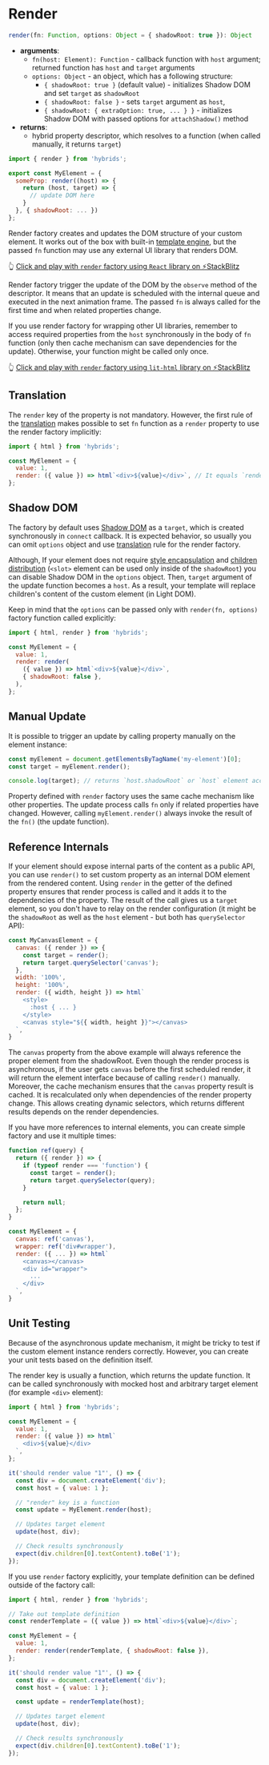 # Render

```typescript
render(fn: Function, options: Object = { shadowRoot: true }): Object
```

* **arguments**:
  * `fn(host: Element): Function` - callback function with `host` argument; returned function has `host` and `target` arguments
  * `options: Object` - an object, which has a following structure:
    * `{ shadowRoot: true }` (default value) - initializes Shadow DOM and set `target` as `shadowRoot`
    * `{ shadowRoot: false }` - sets `target` argument as `host`,
    * `{ shadowRoot: { extraOption: true, ... } }` - initializes Shadow DOM with passed options for `attachShadow()` method
* **returns**:
  * hybrid property descriptor, which resolves to a function (when called manually, it returns `target`)

```javascript
import { render } from 'hybrids';

export const MyElement = {
  someProp: render((host) => {
    return (host, target) => {
      // update DOM here
    }
  }, { shadowRoot: ... })
};
```

Render factory creates and updates the DOM structure of your custom element. It works out of the box with built-in [template engine](../template-engine/introduction.md), but the passed `fn` function may use any external UI library that renders DOM.

👆 [Click and play with `render` factory using  `React` library on ⚡StackBlitz](https://stackblitz.com/edit/hybrids-react-counter?file=react-counter.js)

Render factory trigger the update of the DOM by the `observe` method of the descriptor. It means that an update is scheduled with the internal queue and executed in the next animation frame. The passed `fn` is always called for the first time and when related properties change.

If you use render factory for wrapping other UI libraries, remember to access required properties from the `host` synchronously in the body of `fn` function (only then cache mechanism can save dependencies for the update). Otherwise, your function might be called only once.

👆 [Click and play with `render` factory using  `lit-html` library on ⚡StackBlitz](https://stackblitz.com/edit/hybrids-lit-html-counter?file=lit-counter.js)

## Translation

The `render` key of the property is not mandatory. However, the first rule of the [translation](../core-concepts/translation.md) makes possible to set `fn` function as a `render` property to use the render factory implicitly:

```javascript
import { html } from 'hybrids';

const MyElement = {
  value: 1,
  render: ({ value }) => html`<div>${value}</div>`, // It equals `render: render(({ value }) => ...)`
};
```

## Shadow DOM

The factory by default uses [Shadow DOM](https://developer.mozilla.org/docs/Web/Web_Components/Using_shadow_DOM) as a `target`, which is created synchronously in `connect` callback. It is expected behavior, so usually you can omit `options` object and use [translation](../core-concepts/translation.md) rule for the render factory.

Although, If your element does not require [style encapsulation](https://developers.google.com/web/fundamentals/web-components/shadowdom#styling) and [children distribution](https://developers.google.com/web/fundamentals/web-components/shadowdom#composition_slot) (`<slot>` element can be used only inside of the `shadowRoot`) you can disable Shadow DOM in the `options` object. Then, `target` argument of the update function becomes a `host`. As a result, your template will replace children's content of the custom element (in Light DOM).

Keep in mind that the `options` can be passed only with `render(fn, options)` factory function called explicitly:

```javascript
import { html, render } from 'hybrids';

const MyElement = {
  value: 1,
  render: render(
    ({ value }) => html`<div>${value}</div>`,
    { shadowRoot: false },
  ),
};
```

## Manual Update

It is possible to trigger an update by calling property manually on the element instance:

```javascript
const myElement = document.getElementsByTagName('my-element')[0];
const target = myElement.render();

console.log(target); // returns `host.shadowRoot` or `host` element according to the `shadowRoot` option
```

Property defined with `render` factory uses the same cache mechanism like other properties. The update process calls `fn` only if related properties have changed. However, calling `myElement.render()` always invoke the result of the `fn()` (the update function).

## Reference Internals

If your element should expose internal parts of the content as a public API, you can use `render()` to set custom property as an internal DOM element from the rendered content. Using `render` in the getter of the defined property ensures that render process is called and it adds it to the dependencies of the property. The result of the call gives us a `target` element, so you don't have to relay on the render configuration (it might be the `shadowRoot` as well as the `host` element - but both has `querySelector` API):

```javascript
const MyCanvasElement = {
  canvas: ({ render }) => {
    const target = render();
    return target.querySelector('canvas');
  },
  width: '100%',
  height: '100%',
  render: ({ width, height }) => html`
    <style>
      :host { ... }
    </style>
    <canvas style="${{ width, height }}"></canvas>
  `,
}
```

The `canvas` property from the above example will always reference the proper element from the shadowRoot. Even though the render process is asynchronous, if the user gets `canvas` before the first scheduled render, it will return the element interface because of calling `render()` manually. Moreover, the cache mechanism ensures that the `canvas` property result is cached. It is recalculated only when dependencies of the render property change. This allows creating dynamic selectors, which returns different results depends on the render dependencies.

If you have more references to internal elements, you can create simple factory and use it multiple times:

```javascript
function ref(query) {
  return ({ render }) => {
    if (typeof render === 'function') {
      const target = render();
      return target.querySelector(query);
    }

    return null;
  };
}

const MyElement = {
  canvas: ref('canvas'),
  wrapper: ref('div#wrapper'),
  render: ({ ... }) => html`
    <canvas></canvas>
    <div id="wrapper">
      ...
    </div>
  `,
}
```

## Unit Testing

Because of the asynchronous update mechanism, it might be tricky to test if the custom element instance renders correctly. However, you can create your unit tests based on the definition itself.

The render key is usually a function, which returns the update function. It can be called synchronously with mocked host and arbitrary target element (for example `<div>` element):

```javascript
import { html } from 'hybrids';

const MyElement = {
  value: 1,
  render: ({ value }) => html`
    <div>${value}</div>
  `,
};

it('should render value "1"', () => {
  const div = document.createElement('div');
  const host = { value: 1 };

  // "render" key is a function
  const update = MyElement.render(host);

  // Updates target element
  update(host, div);

  // Check results synchronously
  expect(div.children[0].textContent).toBe('1');
});
```

If you use `render` factory explicitly, your template definition can be defined outside of the factory call:

```javascript
import { html, render } from 'hybrids';

// Take out template definition
const renderTemplate = ({ value }) => html`<div>${value}</div>`;

const MyElement = {
  value: 1,
  render: render(renderTemplate, { shadowRoot: false }),
};

it('should render value "1"', () => {
  const div = document.createElement('div');
  const host = { value: 1 };

  const update = renderTemplate(host);

  // Updates target element
  update(host, div);

  // Check results synchronously
  expect(div.children[0].textContent).toBe('1');
});
```

